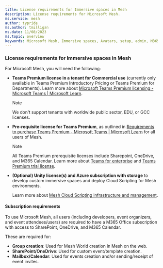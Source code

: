 ```yaml
---
title: License requirements for Immersive spaces in Mesh
description: License requirements for Microsoft Mesh.
ms.service: mesh
author: typride
ms.author: tmilligan
ms.date: 11/08/2023
ms.topic: overview
keywords: Microsoft Mesh, Immersive spaces, Avatars, setup, admin, M365, getting started, documentation, licenses
---
```


### License requirements for Immersive spaces in Mesh

For Microsoft Mesh, you will need the following:

- **Teams Premium license in a tenant for Commercial use** (currently only available in Teams Premium Introductory Pricing or Teams Premium for Departments). Learn more about [Microsoft Teams Premium licensing - Microsoft Teams | Microsoft Learn](/microsoftteams/teams-add-on-licensing/licensing-enhance-teams).

  > [!NOTE]
  > We don't support tenants with worldwide public sector, EDU, or GCC licenses.

- **Pre-requisite license for Teams Premium**, as outlined in [Requirements to purchase Teams Premium - Microsoft Teams | Microsoft Learn](/microsoftteams/teams-add-on-licensing/licensing-enhance-teams#what-are-the-requirements-to-purchase-teams-premium) for all users of Mesh.

  > [!NOTE]
  > All Teams Premium prerequisite licenses include Sharepoint, OneDrive, and M365 Calendar.
    Learn more about [Teams for enterprise](https://www.microsoft.com/microsoft-teams/enterprise#pricing) and [Teams Premium trial license](/microsoftteams/teams-add-on-licensing/licensing-enhance-teams#can-i-experience-teams-premium-before-buying-licenses).

- **(Optional) Unity license(s) and Azure subscription with storage** to develop custom immersive spaces and deploy Cloud Scripting for Mesh environments.

  Learn more about [Mesh Cloud Scripting infrastructure and management](../develop/script-your-scene-logic/cloud-scripting/cloud-scripting-setup-infrastructure.md).

#### Subscription requirements

To use Microsoft Mesh, all users (including developers, event organizers, and event attendees/users) are required to have a M365 Office subscription with access to SharePoint, OneDrive, and M365 Calendar.

These are required for:

- **Group creation**: Used for Mesh World creation in Mesh on the web.
- **SharePoint/OneDrive**: Used for custom event/template creation.
- **Mailbox/Calendar**: Used for events creation and/or sending/receipt of event invites.

